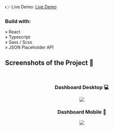 👉 Live Demo: <a href='https://dashboard-thinkit.vercel.app/'>Live Demo</a>

<h3>Build with:</h3>

» React <br>
» Typescript <br>
» Sass / Scss <br>
» JSON Placeholder API <br>

<h2>Screenshots of the Project 📸</h2>
<br>
<h3 align='center'>Dashboard Desktop 💻</h3>

<div align='center'>
<img src='https://user-images.githubusercontent.com/105128267/227918547-816a639f-a11d-4cc7-91cd-124bfc9eb940.png'/>

</div>

<h3 align='center'>Dashboard Mobile 📱</h3>

<div align='center'>
<img src='https://user-images.githubusercontent.com/105128267/227918609-a8804769-4e09-4670-a099-159294fab7ce.png'/>
</div>
